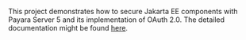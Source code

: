 This project demonstrates how to secure Jakarta EE components with Payara Server 5 and its implementation of OAuth 2.0. The detailed documentation might be found [here](https://app.gitbook.com/s/Tlh8yrjtUlrGLrqwWbfW/).
